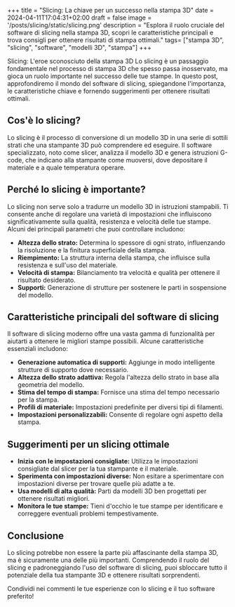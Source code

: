 +++
title = "Slicing: La chiave per un successo nella stampa 3D"
date = 2024-04-11T17:04:31+02:00
draft = false
image = '/posts/slicing/static/slicing.png'
description = "Esplora il ruolo cruciale del software di slicing nella stampa 3D, scopri le caratteristiche principali e trova consigli per ottenere risultati di stampa ottimali."
tags=  ["stampa 3D", "slicing", "software", "modelli 3D", "stampa"]
+++

Slicing: L'eroe sconosciuto della stampa 3D
Lo slicing è un passaggio fondamentale nel processo di stampa 3D che spesso passa inosservato, ma gioca un ruolo importante nel successo delle tue stampe. In questo post, approfondiremo il mondo del software di slicing, spiegandone l'importanza, le caratteristiche chiave e fornendo suggerimenti per ottenere risultati ottimali.

## Cos'è lo slicing?

Lo slicing è il processo di conversione di un modello 3D in una serie di sottili strati che una stampante 3D può comprendere ed eseguire. Il software specializzato, noto come slicer, analizza il modello 3D e genera istruzioni G-code, che indicano alla stampante come muoversi, dove depositare il materiale e a quale temperatura operare.

## Perché lo slicing è importante?

Lo slicing non serve solo a tradurre un modello 3D in istruzioni stampabili. Ti consente anche di regolare una varietà di impostazioni che influiscono significativamente sulla qualità, resistenza e velocità delle tue stampe. Alcuni dei principali parametri che puoi controllare includono:

- **Altezza dello strato:** Determina lo spessore di ogni strato, influenzando la risoluzione e la finitura superficiale della stampa.
- **Riempimento:** La struttura interna della stampa, che influisce sulla resistenza e sull'uso del materiale.
- **Velocità di stampa:** Bilanciamento tra velocità e qualità per ottenere il risultato desiderato.
- **Supporti:** Generazione di strutture per sostenere le parti in sospensione del modello.

## Caratteristiche principali del software di slicing

Il software di slicing moderno offre una vasta gamma di funzionalità per aiutarti a ottenere le migliori stampe possibili. Alcune caratteristiche essenziali includono:

- **Generazione automatica di supporti:** Aggiunge in modo intelligente strutture di supporto dove necessario.
- **Altezza dello strato adattiva:** Regola l'altezza dello strato in base alla geometria del modello.
- **Stima del tempo di stampa:** Fornisce una stima del tempo necessario per la stampa.
- **Profili di materiale:** Impostazioni predefinite per diversi tipi di filamenti.
- **Impostazioni personalizzabili:** Consente di regolare ogni aspetto della stampa.

## Suggerimenti per un slicing ottimale

- **Inizia con le impostazioni consigliate:** Utilizza le impostazioni consigliate dal slicer per la tua stampante e il materiale.
- **Sperimenta con impostazioni diverse:** Non esitare a sperimentare con impostazioni diverse per trovare quelle più adatte a te.
- **Usa modelli di alta qualità:** Parti da modelli 3D ben progettati per ottenere risultati migliori.
- **Monitora le tue stampe:** Tieni d'occhio le tue stampe per identificare e correggere eventuali problemi tempestivamente.

## Conclusione

Lo slicing potrebbe non essere la parte più affascinante della stampa 3D, ma è sicuramente una delle più importanti. Comprendendo il ruolo del slicing e padroneggiando l'uso del software di slicing, puoi sbloccare tutto il potenziale della tua stampante 3D e ottenere risultati sorprendenti.

Condividi nei commenti le tue esperienze con lo slicing e il tuo software preferito!
